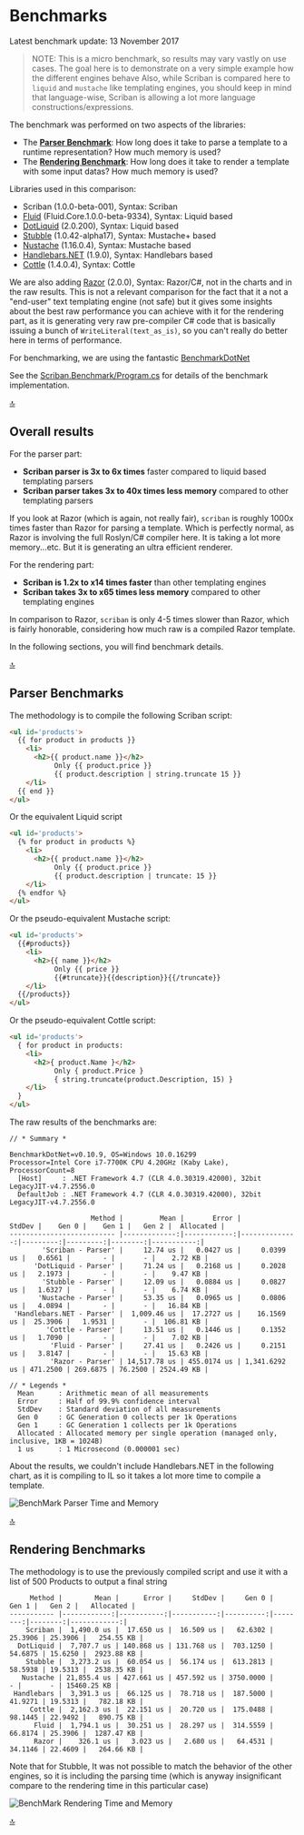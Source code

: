 # Benchmarks

Latest benchmark update: 13 November 2017

> NOTE: This is a micro benchmark, so results may vary vastly on use cases. The goal here is to demonstrate on a very simple example how the different engines behave
> Also, while Scriban is compared here to `liquid` and `mustache` like templating engines, you should  keep in mind that language-wise, Scriban is allowing a lot more language constructions/expressions.

The benchmark was performed on two aspects of the libraries:

- The [**Parser Benchmark**](#parser-benchmarks): How long does it take to parse a template to a runtime representation? How much memory is used?
- The [**Rendering Benchmark**](#rendering-benchmarks): How long does it take to render a template with some input datas? How much memory is used?

Libraries used in this comparison:

- Scriban (1.0.0-beta-001), Syntax: Scriban
- [Fluid](https://github.com/sebastienros/fluid/) (Fluid.Core.1.0.0-beta-9334), Syntax: Liquid based
- [DotLiquid](https://github.com/dotliquid/dotliquid) (2.0.200), Syntax: Liquid based
- [Stubble](https://github.com/StubbleOrg/Stubble) (1.0.42-alpha17), Syntax: Mustache+ based
- [Nustache](https://github.com/jdiamond/Nustache) (1.16.0.4), Syntax: Mustache based
- [Handlebars.NET](https://github.com/rexm/Handlebars.Net) (1.9.0), Syntax: Handlebars based
- [Cottle](https://github.com/r3c/cottle) (1.4.0.4), Syntax: Cottle

We are also adding [Razor](https://github.com/aspnet/Razor) (2.0.0), Syntax: Razor/C#, not in the charts and in the raw results. This is not a relevant comparison for the fact that it a not a "end-user" text templating engine (not safe) but it gives some insights about the best raw performance you can achieve with it for the rendering part, as it is generating very raw pre-compiler C# code that is basically issuing a bunch of `WriteLiteral(text_as_is)`, so you can't really do better here in terms of performance.

For benchmarking, we are using the fantastic [BenchmarkDotNet](https://github.com/dotnet/BenchmarkDotNet)

See the [Scriban.Benchmark/Program.cs](../src/Scriban.Benchmarks/Program.cs) for details of the benchmark implementation.

[:top:](#benchmarks)
## Overall results

For the parser part:

- **Scriban parser is 3x to 6x times** faster compared to liquid based templating parsers
- **Scriban parser takes 3x to 40x times less memory** compared to other templating parsers

If you look at Razor (which is again, not really fair), `scriban` is roughly 1000x times faster than Razor for parsing a template. Which is perfectly normal, as Razor is involving the full Roslyn/C# compiler here. It is taking a lot more memory...etc. But it is generating an ultra efficient renderer.

For the rendering part:

- **Scriban is 1.2x to x14 times faster** than other templating engines
- **Scriban takes 3x to x65 times less memory** compared to other templating engines

In comparison to Razor, `scriban` is only 4-5 times slower than Razor, which is fairly honorable, considering how much raw is a compiled Razor template.

In the following sections, you will find benchmark details.

[:top:](#benchmarks)
## Parser Benchmarks

The methodology is to compile the following Scriban script:

```html
<ul id='products'>
  {{ for product in products }}
    <li>
      <h2>{{ product.name }}</h2>
           Only {{ product.price }}
           {{ product.description | string.truncate 15 }}
    </li>
  {{ end }}
</ul>
```

Or the equivalent Liquid script

```html
<ul id='products'>
  {% for product in products %}
    <li>
      <h2>{{ product.name }}</h2>
           Only {{ product.price }}
           {{ product.description | truncate: 15 }}
    </li>
  {% endfor %}
</ul>
```

Or the pseudo-equivalent Mustache script:

```html
<ul id='products'>
  {{#products}}
    <li>
      <h2>{{ name }}</h2>
           Only {{ price }}
           {{#truncate}}{{description}}{{/truncate}}
    </li>
  {{/products}}
</ul>
```

Or the pseudo-equivalent Cottle script:

```html
<ul id='products'>
  { for product in products:
    <li>
      <h2>{ product.Name }</h2>
           Only { product.Price }
           { string.truncate(product.Description, 15) }
    </li>
  }
</ul>
```

The raw results of the benchmarks are:

```
// * Summary *

BenchmarkDotNet=v0.10.9, OS=Windows 10.0.16299
Processor=Intel Core i7-7700K CPU 4.20GHz (Kaby Lake), ProcessorCount=8
  [Host]     : .NET Framework 4.7 (CLR 4.0.30319.42000), 32bit LegacyJIT-v4.7.2556.0
  DefaultJob : .NET Framework 4.7 (CLR 4.0.30319.42000), 32bit LegacyJIT-v4.7.2556.0

                    Method |         Mean |       Error |        StdDev |    Gen 0 |    Gen 1 |   Gen 2 |  Allocated |
-------------------------- |-------------:|------------:|--------------:|---------:|---------:|--------:|-----------:|
        'Scriban - Parser' |     12.74 us |   0.0427 us |     0.0399 us |   0.6561 |        - |       - |    2.72 KB |
      'DotLiquid - Parser' |     71.24 us |   0.2168 us |     0.2028 us |   2.1973 |        - |       - |    9.47 KB |
        'Stubble - Parser' |     12.09 us |   0.0884 us |     0.0827 us |   1.6327 |        - |       - |    6.74 KB |
       'Nustache - Parser' |     53.35 us |   0.0965 us |     0.0806 us |   4.0894 |        - |       - |   16.84 KB |
 'Handlebars.NET - Parser' |  1,009.46 us |  17.2727 us |    16.1569 us |  25.3906 |   1.9531 |       - |  106.81 KB |
         'Cottle - Parser' |     13.51 us |   0.1446 us |     0.1352 us |   1.7090 |        - |       - |    7.02 KB |
          'Fluid - Parser' |     27.41 us |   0.2426 us |     0.2151 us |   3.8147 |        - |       - |   15.63 KB |
          'Razor - Parser' | 14,517.78 us | 455.0174 us | 1,341.6292 us | 471.2500 | 269.6875 | 76.2500 | 2524.49 KB |

// * Legends *
  Mean      : Arithmetic mean of all measurements
  Error     : Half of 99.9% confidence interval
  StdDev    : Standard deviation of all measurements
  Gen 0     : GC Generation 0 collects per 1k Operations
  Gen 1     : GC Generation 1 collects per 1k Operations
  Allocated : Allocated memory per single operation (managed only, inclusive, 1KB = 1024B)
  1 us      : 1 Microsecond (0.000001 sec)
```

About the results, we couldn't include Handlebars.NET in the following chart, as it is compiling to IL so it takes a lot more time to compile a template.

![BenchMark Parser Time and Memory](../img/benchmark-parsing.png)

[:top:](#benchmarks)
## Rendering Benchmarks

The methodology is to use the previously compiled script and use it with a list of 500 Products to output a final string

```
     Method |        Mean |      Error |     StdDev |     Gen 0 |   Gen 1 |   Gen 2 |   Allocated |
----------- |------------:|-----------:|-----------:|----------:|--------:|--------:|------------:|
    Scriban |  1,490.0 us |  17.650 us |  16.509 us |   62.6302 | 25.3906 | 25.3906 |   254.55 KB |
  DotLiquid |  7,707.7 us | 140.868 us | 131.768 us |  703.1250 | 54.6875 | 15.6250 |  2923.88 KB |
    Stubble |  3,273.2 us |  60.054 us |  56.174 us |  613.2813 | 58.5938 | 19.5313 |  2538.35 KB |
   Nustache | 21,855.4 us | 427.661 us | 457.592 us | 3750.0000 |       - |       - | 15460.25 KB |
 Handlebars |  3,391.3 us |  66.125 us |  78.718 us |  187.5000 | 41.9271 | 19.5313 |   782.18 KB |
     Cottle |  2,162.3 us |  22.151 us |  20.720 us |  175.0488 | 98.1445 | 22.9492 |   890.75 KB |
      Fluid |  1,794.1 us |  30.251 us |  28.297 us |  314.5559 | 66.8174 | 25.3906 |  1287.47 KB |
      Razor |    326.1 us |   3.023 us |   2.680 us |   64.4531 | 34.1146 | 22.4609 |   264.66 KB |
 ```

Note that for Stubble, It was not possible to match the behavior of the other engines, so it is including the parsing time (which is anyway insignificant compare to the rendering time in this particular case)

![BenchMark Rendering Time and Memory](../img/benchmark-rendering.png)

[:top:](#benchmarks)
